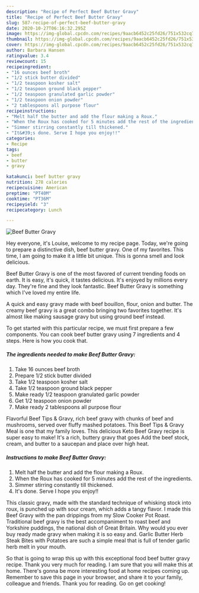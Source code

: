 ```yaml
---
description: "Recipe of Perfect Beef Butter Gravy"
title: "Recipe of Perfect Beef Butter Gravy"
slug: 587-recipe-of-perfect-beef-butter-gravy
date: 2020-10-27T06:16:32.295Z
image: https://img-global.cpcdn.com/recipes/9aacb6452c25fd26/751x532cq70/beef-butter-gravy-recipe-main-photo.jpg
thumbnail: https://img-global.cpcdn.com/recipes/9aacb6452c25fd26/751x532cq70/beef-butter-gravy-recipe-main-photo.jpg
cover: https://img-global.cpcdn.com/recipes/9aacb6452c25fd26/751x532cq70/beef-butter-gravy-recipe-main-photo.jpg
author: Barbara Hansen
ratingvalue: 3.4
reviewcount: 15
recipeingredient:
- "16 ounces beef broth"
- "1/2 stick butter divided"
- "1/2 teaspoon kosher salt"
- "1/2 teaspoon ground black pepper"
- "1/2 teaspoon granulated garlic powder"
- "1/2 teaspoon onion powder"
- "2 tablespoons all purpose flour"
recipeinstructions:
- "Melt half the butter and add the flour making a Roux."
- "When the Roux has cooked for 5 minutes add the rest of the ingredients."
- "Simmer stirring constantly till thickened."
- "It&#39;s done. Serve I hope you enjoy!!"
categories:
- Recipe
tags:
- beef
- butter
- gravy

katakunci: beef butter gravy 
nutrition: 278 calories
recipecuisine: American
preptime: "PT40M"
cooktime: "PT36M"
recipeyield: "3"
recipecategory: Lunch

---
```



![Beef Butter Gravy](https://img-global.cpcdn.com/recipes/9aacb6452c25fd26/751x532cq70/beef-butter-gravy-recipe-main-photo.jpg)

Hey everyone, it's Louise, welcome to my recipe page. Today, we're going to prepare a distinctive dish, beef butter gravy. One of my favorites. This time, I am going to make it a little bit unique. This is gonna smell and look delicious.

Beef Butter Gravy is one of the most favored of current trending foods on earth. It is easy, it's quick, it tastes delicious. It's enjoyed by millions every day. They're fine and they look fantastic. Beef Butter Gravy is something which I've loved my entire life.

A quick and easy gravy made with beef bouillon, flour, onion and butter. The creamy beef gravy is a great combo bringing two favorites together. It&#39;s almost like making sausage gravy but using ground beef instead.


To get started with this particular recipe, we must first prepare a few components. You can cook beef butter gravy using 7 ingredients and 4 steps. Here is how you cook that.

<!--inarticleads1-->

##### The ingredients needed to make Beef Butter Gravy:

1. Take 16 ounces beef broth
1. Prepare 1/2 stick butter divided
1. Take 1/2 teaspoon kosher salt
1. Take 1/2 teaspoon ground black pepper
1. Make ready 1/2 teaspoon granulated garlic powder
1. Get 1/2 teaspoon onion powder
1. Make ready 2 tablespoons all purpose flour


Flavorful Beef Tips &amp; Gravy, rich beef gravy with chunks of beef and mushrooms, served over fluffy mashed potatoes. This Beef Tips &amp; Gravy Meal is one that my family loves. This delicious Keto Beef Gravy recipe is super easy to make! It&#39;s a rich, buttery gravy that goes Add the beef stock, cream, and butter to a saucepan and place over high heat. 

<!--inarticleads2-->

##### Instructions to make Beef Butter Gravy:

1. Melt half the butter and add the flour making a Roux.
1. When the Roux has cooked for 5 minutes add the rest of the ingredients.
1. Simmer stirring constantly till thickened.
1. It&#39;s done. Serve I hope you enjoy!!


This classic gravy, made with the standard technique of whisking stock into roux, is punched up with sour cream, which adds a tangy flavor. I made this Beef Gravy with the pan drippings from my Slow Cooker Pot Roast. Traditional beef gravy is the best accompaniment to roast beef and Yorkshire puddings, the national dish of Great Britain. Why would you ever buy ready made gravy when making it is so easy and. Garlic Butter Herb Steak Bites with Potatoes are such a simple meal that is full of tender garlic herb melt in your mouth. 

So that is going to wrap this up with this exceptional food beef butter gravy recipe. Thank you very much for reading. I am sure that you will make this at home. There's gonna be more interesting food at home recipes coming up. Remember to save this page in your browser, and share it to your family, colleague and friends. Thank you for reading. Go on get cooking!
